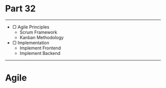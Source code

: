 # Part 32

---

* ▢ Agile Principles
  * Scrum Framework
  * Kanban Methodology
* ▢ Implementation
  * Implement Frontend
  * Implement Backend

---

# Agile
